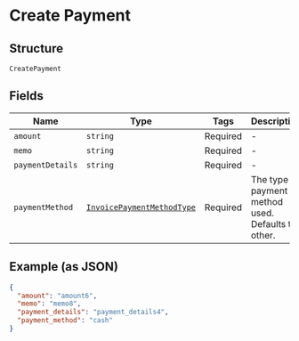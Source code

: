 
# Create Payment

## Structure

`CreatePayment`

## Fields

| Name | Type | Tags | Description |
|  --- | --- | --- | --- |
| `amount` | `string` | Required | - |
| `memo` | `string` | Required | - |
| `paymentDetails` | `string` | Required | - |
| `paymentMethod` | [`InvoicePaymentMethodType`](../../doc/models/invoice-payment-method-type.md) | Required | The type of payment method used. Defaults to other. |

## Example (as JSON)

```json
{
  "amount": "amount6",
  "memo": "memo8",
  "payment_details": "payment_details4",
  "payment_method": "cash"
}
```

